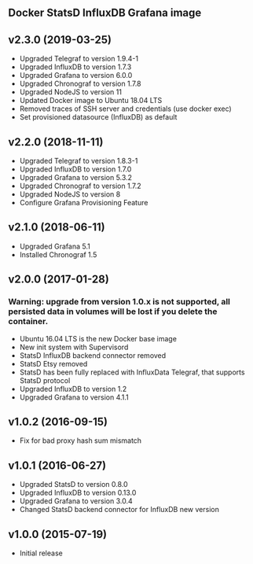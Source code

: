 Docker StatsD InfluxDB Grafana image
-----------------------------------

## v2.3.0 (2019-03-25)
* Upgraded Telegraf to version 1.9.4-1
* Upgraded InfluxDB to version 1.7.3
* Upgraded Grafana to version 6.0.0
* Upgraded Chronograf to version 1.7.8
* Upgraded NodeJS to version 11
* Updated Docker image to Ubuntu 18.04 LTS
* Removed traces of SSH server and credentials (use docker exec)
* Set provisioned datasource (InfluxDB) as default

## v2.2.0 (2018-11-11)
* Upgraded Telegraf to version 1.8.3-1
* Upgraded InfluxDB to version 1.7.0
* Upgraded Grafana to version 5.3.2
* Upgraded Chronograf to version 1.7.2
* Upgraded NodeJS to version 8
* Configure Grafana Provisioning Feature


## v2.1.0 (2018-06-11)

* Upgraded Grafana 5.1
* Installed Chronograf 1.5

## v2.0.0 (2017-01-28)

### Warning: upgrade from version 1.0.x is not supported, all persisted data in volumes will be lost if you delete the container.

* Ubuntu 16.04 LTS is the new Docker base image
* New init system with Supervisord
* StatsD InfluxDB backend connector removed
* StatsD Etsy removed
* StatsD has been fully replaced with InfluxData Telegraf, that supports StatsD protocol
* Upgraded InfluxDB to version 1.2
* Upgraded Grafana to version 4.1.1

## v1.0.2 (2016-09-15)

* Fix for bad proxy hash sum mismatch

## v1.0.1 (2016-06-27)

* Upgraded StatsD to version 0.8.0
* Upgraded InfluxDB to version 0.13.0
* Upgraded Grafana to version 3.0.4
* Changed StatsD backend connector for InfluxDB new version

## v1.0.0 (2015-07-19)

* Initial release
